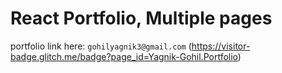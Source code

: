 # React Portfolio, Multiple pages

portfolio link here: `gohilyagnik3@gmail.com`
(https://visitor-badge.glitch.me/badge?page_id=Yagnik-Gohil.Portfolio)
